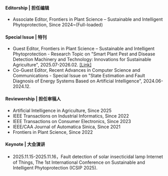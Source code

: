 #### Editorship | 担任编辑
- Associate Editor, Frontiers in Plant Science – Sustainable and Intelligent Phytoprotection, Since 2024~(Full-loaded)
#### Special Issue | 特刊
- Guest Editor, Frontiers in Plant Science – Sustainable and Intelligent Phytoprotection - Research Topic on "Smart Plant Pest and Disease Detection Machinery and Technology: Innovations for Sustainable Agriculture", 2025.07-2026.02. [[Link]](https://www.frontiersin.org/research-topics/72823/smart-plant-pest-and-disease-detection-machinery-and-technology-innovations-for-sustainable-agriculture?utm_source=wechat&utm_medium=social&utm_content=Irene73&utm_campaign=rtopinchn)
- Co-Guest Editor, Recent Advances in Computer Science and Communications - Special Issue on "State Estimation and Fault Diagnosis of Energy Systems Based on Artificial Intelligence", 2024.06-2024.12.
#### Reviewership | 担任审稿人
- Artificial Intelligence in Agriculture, Since 2025
- IEEE Transactions on Industrial Informatics, Since 2022
- IEEE Transactions on Consumer Electronics, Since 2023
- IEEE/CAA Journal of Automatica Sinica, Since 2021
- Frontiers in Plant Science, Since 2022
#### Keynote | 大会演讲
- 2025.11.15-2025.11.16，Fault detection of solar insecticidal lamp Internet of Things, The 1st International Conference on Sustainable and Intelligent Phytoprotection (ICSIP 2025).
